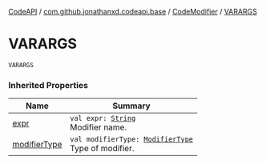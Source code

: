 [CodeAPI](../../index.md) / [com.github.jonathanxd.codeapi.base](../index.md) / [CodeModifier](index.md) / [VARARGS](.)

# VARARGS

`VARARGS`

### Inherited Properties

| Name | Summary |
|---|---|
| [expr](expr.md) | `val expr: `[`String`](https://kotlinlang.org/api/latest/jvm/stdlib/kotlin/-string/index.html)<br>Modifier name. |
| [modifierType](modifier-type.md) | `val modifierType: `[`ModifierType`](../-modifier-type/index.md)<br>Type of modifier. |
